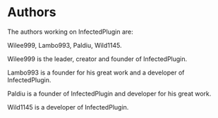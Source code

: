 Authors
=======
The authors working on InfectedPlugin are:

Wilee999, Lambo993, Paldiu, Wild1145.

Wilee999 is the leader, creator and founder of InfectedPlugin.

Lambo993 is a founder for his great work and a developer of InfectedPlugin.

Paldiu is a founder of InfectedPlugin and developer for his great work.

Wild1145 is a developer of InfectedPlugin.
